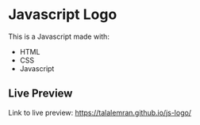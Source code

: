 # Javascript Logo
This is a Javascript made with:
- HTML
- CSS
- Javascript
## Live Preview
Link to live preview: <a href="https://talalemran.github.io/js-logo/" target="_blank"/>https://talalemran.github.io/js-logo/</a>
